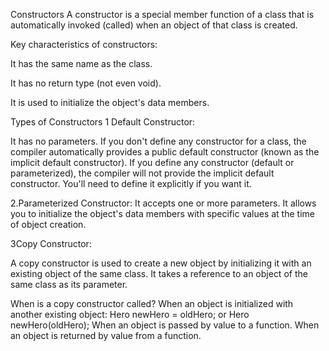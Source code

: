 Constructors
A constructor is a special member function of a class that is automatically invoked (called) when an object of that class is created.

Key characteristics of constructors:

It has the same name as the class.

It has no return type (not even void).

It is used to initialize the object's data members.

Types of Constructors
1 Default Constructor:

It has no parameters.
If you don't define any constructor for a class, the compiler automatically provides a public default constructor (known as the implicit default constructor).
If you define any constructor (default or parameterized), the compiler will not provide the implicit default constructor. You'll need to define it explicitly if you want it.

2.Parameterized Constructor:
It accepts one or more parameters.
It allows you to initialize the object's data members with specific values at the time of object creation.

3Copy Constructor:

A copy constructor is used to create a new object by initializing it with an existing object of the same class.
It takes a reference to an object of the same class as its parameter.




When is a copy constructor called?
When an object is initialized with another existing object: Hero newHero = oldHero; or Hero newHero(oldHero);
When an object is passed by value to a function.
When an object is returned by value from a function.
